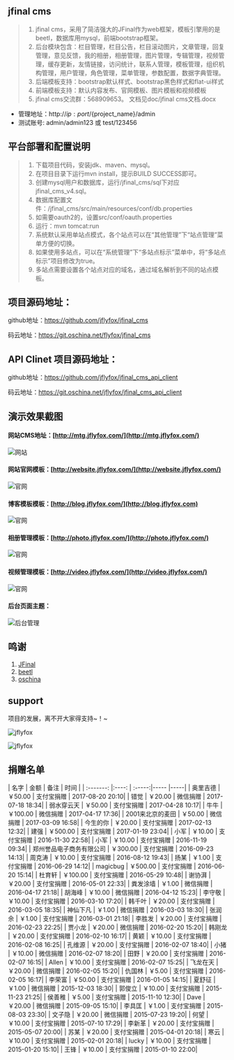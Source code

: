 jfinal cms
------------------------

> 1. jfinal cms，采用了简洁强大的JFinal作为web框架，模板引擎用的是beetl，数据库用mysql，前端bootstrap框架。 
> 2. 后台模块包含：栏目管理，栏目公告，栏目滚动图片，文章管理，回复管理，意见反馈，我的相册，相册管理，图片管理，专辑管理，视频管理，缓存更新，友情链接，访问统计，联系人管理，模板管理，组织机构管理，用户管理，角色管理，菜单管理，参数配置，数据字典管理。
> 3. 后端模板支持：bootstrap默认样式、bootstrap黑色样式和flat-ui样式
> 4. 前端模板支持：默认内容发布、官网模板、图片模板和视频模板
> 5. jfinal cms交流群：568909653。 文档见doc/jfinal cms文档.docx

* 管理地址：http://${ip:port}/${project_name}/admin
* 测试账号: admin/admin123 或 test/123456

平台部署和配置说明
------------------------

> 1. 下载项目代码，安装jdk、maven、mysql。
> 2. 在项目目录下运行mvn install，提示BUILD SUCCESS即可。
> 3. 创建mysql用户和数据库，运行/jfinal_cms/sql下对应jfinal_cms_v4.sql。
> 4. 数据库配置文件：/jfinal_cms/src/main/resources/conf/db.properties
> 5. 如需要oauth2的，设置src/conf/oauth.properties
> 6. 运行：mvn tomcat:run
> 7. 系统默认采用单站点模式，各个站点可以在“其他管理”下“站点管理”菜单方便的切换。
> 8. 如果使用多站点，可以在“系统管理”下“多站点标示”菜单中，将“多站点标示”项目修改为true。
> 9. 多站点需要设置各个站点对应的域名，通过域名解析到不同的站点模板。


项目源码地址：
------------------------

github地址：https://github.com/jflyfox/jfinal_cms

码云地址：https://git.oschina.net/flyfox/jfinal_cms

API Clinet 项目源码地址：
------------------------

github地址：https://github.com/jflyfox/jfinal_cms_api_client

码云地址：https://git.oschina.net/jflyfox/jfinal_cms_api_client

演示效果截图
------------------------

#### 网站CMS地址：[http://mtg.jflyfox.com/](http://mtg.jflyfox.com/) ####
![网站](http://static.oschina.net/uploads/img/201601/21022316_Nk5M.gif "jfinal cms")

#### 网站官网模板：[http://website.jflyfox.com/](http://website.jflyfox.com/) ####
![官网](http://static.oschina.net/uploads/img/201601/21022316_XkxY.gif "jfinal cms")

#### 博客模板模板：[http://blog.jflyfox.com/](http://blog.jflyfox.com) ####
![官网](http://static.oschina.net/uploads/space/2016/0622/002206_Rla0_166354.jpg "jfinal cms")

#### 相册管理模板：[http://photo.jflyfox.com/](http://photo.jflyfox.com/) ####
![官网](http://static.oschina.net/uploads/space/2016/0306/144741_ldOJ_166354.gif "jfinal cms")

#### 视频管理模板：[http://video.jflyfox.com/](http://video.jflyfox.com/) ####
![官网](http://static.oschina.net/uploads/space/2016/0306/144754_FXhR_166354.gif "jfinal cms")

#### 后台页面主题： ####
![后台管理](http://static.oschina.net/uploads/img/201601/28091447_rQtD.gif "jfinal cms")

鸣谢
------------------------

 1. [JFinal](http://www.oschina.net/p/jfinal)
 2. [beetl](http://ibeetl.com/community/)
 3. [oschina](http://www.oschina.net/)

support
------------------------

项目的发展，离不开大家得支持~！~

![jflyfox](http://blog.jflyfox.com/static/images/common/pay_weixin.jpg "Open source support(alipay)")

![jflyfox](http://blog.jflyfox.com/static/images/common/pay_alipay.jpg "Open source support(weixin)")


捐赠名单
------------------------

| 名字      | 金额   |  备注  | 时间  |
| :-------: |:----: | :-----:|----- |-----|
| 奥里吉德 | ￥50.00  | 支付宝捐赠    | 2017-08-20 20:10|
| 错觉  | ￥20.00  | 微信捐赠    | 2017-07-18 18:34|
| 弱水穿云天  | ￥50.00  | 支付宝捐赠    | 2017-04-28 10:17|
| 牛牛  | ￥100.00  | 微信捐赠    | 2017-04-17 17:36|
| 2001来北京的麦田  | ￥50.00  | 微信捐赠    | 2017-03-09 16:58|
| 今生的你  | ￥20.00  | 支付宝捐赠    | 2017-02-13 12:32|
| 建强  | ￥500.00  | 支付宝捐赠    | 2017-01-19 23:04|
| 小军  | ￥10.00  | 支付宝捐赠    | 2016-11-30 22:58|
| 小军  | ￥10.00  | 支付宝捐赠    | 2016-11-19 09:34|
| 郑州誉品电子商务有限公司  | ￥300.00  | 支付宝捐赠    | 2016-09-23 14:13|
| 周克涛  | ￥10.00  | 支付宝捐赠    | 2016-08-12 19:43|
| 扬某   | ￥1.00  | 支付宝捐赠    |  2016-06-29  14:12|
| magicbug   | ￥500.00  | 支付宝捐赠    |  2016-06-20  15:14|
| 杜育轩   | ￥100.00  | 支付宝捐赠    |  2016-05-29  10:48|
| 谢协湃  | ￥20.00  | 支付宝捐赠    | 2016-05-01 22:33|
| 粪发涂墙  | ￥1.00  | 微信捐赠    | 2016-04-17 21:18|
| 胡海峰  | ￥10.00  | 微信捐赠    | 2016-04-12 15:23|
| 李守敬 | ￥10.00  | 支付宝捐赠    | 2016-03-10 17:20|
| 韩千叶  | ￥20.00  | 支付宝捐赠    | 2016-03-05 18:35|
| 神仙下凡  | ￥1.00  | 微信捐赠    | 2016-03-03 18:30|
| 张润佘  | ￥1.00  | 支付宝捐赠    | 2016-03-01 21:18|
| 李胜发  | ￥20.00  | 支付宝捐赠    | 2016-02-23 22:25|
| 贾小龙  | ￥20.00  | 微信捐赠    | 2016-02-20 15:20|
| 韩刚龙  | ￥20.00  | 支付宝捐赠    | 2016-02-10 16:17|
| 黄颖 | ￥10.00  | 支付宝捐赠    | 2016-02-08 16:25|
| 孔维源  | ￥20.00  | 支付宝捐赠    | 2016-02-07 18:40|
| 小猪  | ￥10.00  | 微信捐赠    | 2016-02-07 18:20|
| 田野  | ￥20.00  | 支付宝捐赠    | 2016-02-07 16:15|
| Allen  | ￥10.00  | 支付宝捐赠    | 2016-02-07 15:25|
| 飞龙在天  | ￥20.00  | 微信捐赠    | 2016-02-05 15:20|
| 仇国林  | ￥5.00  | 支付宝捐赠    | 2016-02-05 16:17|
| 李荣富  | ￥50.00  | 支付宝捐赠    | 2016-01-05 14:15|
| 夏舒征  | ￥1.00  | 微信捐赠    | 2015-12-03 18:30|
| 郭俊立  | ￥10.00  | 支付宝捐赠    | 2015-11-23 21:25|
| 侯善稚  | ￥5.00  | 支付宝捐赠    | 2015-11-10 12:30|
| Dave  | ￥20.00  | 微信捐赠    | 2015-09-05 15:10|
| 李具匡  | ￥1.00  | 支付宝捐赠    | 2015-08-03 23:30|
| 文子隐  | ￥20.00  | 微信捐赠    | 2015-07-23 19:20|
| 何望  | ￥10.00  | 支付宝捐赠    | 2015-07-10 17:29|
| 李新革  | ￥20.00  | 支付宝捐赠    | 2015-05-07 20:00|
| 苏某  | ￥20.00  | 支付宝捐赠    | 2015-04-01 20:18|
| 寒云  | ￥10.00  | 支付宝捐赠    | 2015-02-01 20:18|
| lucky  | ￥10.00  | 支付宝捐赠    | 2015-01-20 15:10|
| 王锋  | ￥10.00  | 支付宝捐赠    | 2015-01-10 22:00|